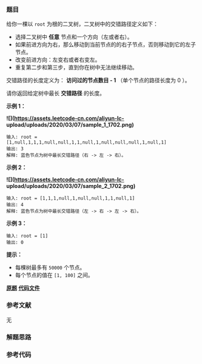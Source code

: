 ### 题目
给你一棵以 `root` 为根的二叉树，二叉树中的交错路径定义如下：

  * 选择二叉树中 **任意**  节点和一个方向（左或者右）。
  * 如果前进方向为右，那么移动到当前节点的的右子节点，否则移动到它的左子节点。
  * 改变前进方向：左变右或者右变左。
  * 重复第二步和第三步，直到你在树中无法继续移动。

交错路径的长度定义为： **访问过的节点数目 - 1** （单个节点的路径长度为 0 ）。

请你返回给定树中最长 **交错路径**  的长度。



**示例 1：**

**![](https://assets.leetcode-cn.com/aliyun-lc-
upload/uploads/2020/03/07/sample_1_1702.png)**

    
    
    输入: root = [1,null,1,1,1,null,null,1,1,null,1,null,null,null,1,null,1]
    输出: 3
    解释: 蓝色节点为树中最长交错路径（右 -> 左 -> 右）。
    

**示例 2：**

**![](https://assets.leetcode-cn.com/aliyun-lc-
upload/uploads/2020/03/07/sample_2_1702.png)**

    
    
    输入: root = [1,1,1,null,1,null,null,1,1,null,1]
    输出: 4
    解释: 蓝色节点为树中最长交错路径（左 -> 右 -> 左 -> 右）。
    

**示例 3：**

    
    
    输入: root = [1]
    输出: 0
    



**提示：**

  * 每棵树最多有 `50000` 个节点。
  * 每个节点的值在 `[1, 100]` 之间。

 **[原题](https://leetcode-cn.com/problems/longest-zigzag-path-in-a-binary-tree/)**    **[代码文件]()**


### 参考文献
无

### 解题思路




### 参考代码

```go


```




